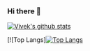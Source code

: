 ### Hi there 👋
[![Vivek's github stats](https://github-readme-stats.vercel.app/api?username=vivek-proponent&count_private=true&show_icons=true&theme=radical&hide_rank=false)](https://github.com/anuraghazra/github-readme-stats)

[![Top Langs][![Top Langs](https://github-readme-stats.vercel.app/api/top-langs/?username=vivek-proponent)](https://github.com/anuraghazra/github-readme-stats)
<!--
**vivek-proponent/vivek-proponent** is a ✨ _special_ ✨ repository because its `README.md` (this file) appears on your GitHub profile.

Here are some ideas to get you started:

- 🔭 I’m currently working on ...
- 🌱 I’m currently learning ...
- 👯 I’m looking to collaborate on ...
- 🤔 I’m looking for help with ...
- 💬 Ask me about ...
- 📫 How to reach me: ...
- 😄 Pronouns: ...
- ⚡ Fun fact: ...
-->
